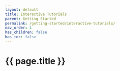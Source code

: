 ```yaml
---
layout: default
title: Interactive Tutorials
parent: Getting Started
permalink: /getting-started/interactive-tutorials/
nav_order: 1
has_children: false
has_toc: false
---
```


# {{ page.title }}

